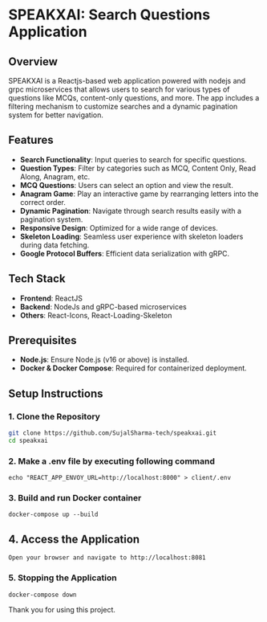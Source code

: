 # SPEAKXAI: Search Questions Application

## Overview

SPEAKXAI is a Reactjs-based web application powered with nodejs and grpc microservices that allows users to search for various types of questions like MCQs, content-only questions, and more. The app includes a filtering mechanism to customize searches and a dynamic pagination system for better navigation. 

## Features

- **Search Functionality**: Input queries to search for specific questions.
- **Question Types**: Filter by categories such as MCQ, Content Only, Read Along, Anagram, etc.
- **MCQ Questions**: Users can select an option and view the result.
- **Anagram Game**: Play an interactive game by rearranging letters into the correct order.
- **Dynamic Pagination**: Navigate through search results easily with a pagination system.
- **Responsive Design**: Optimized for a wide range of devices.
- **Skeleton Loading**: Seamless user experience with skeleton loaders during data fetching.
- **Google Protocol Buffers**: Efficient data serialization with gRPC.

## Tech Stack

- **Frontend**: ReactJS
- **Backend**: NodeJs and gRPC-based microservices
- **Others**: React-Icons, React-Loading-Skeleton

## Prerequisites

- **Node.js**: Ensure Node.js (v16 or above) is installed.
- **Docker & Docker Compose**: Required for containerized deployment.

## Setup Instructions

### 1. Clone the Repository

```bash
git clone https://github.com/SujalSharma-tech/speakxai.git
cd speakxai
```

### 2. Make a .env file by executing following command
```
echo "REACT_APP_ENVOY_URL=http://localhost:8000" > client/.env
```

### 3. Build and run Docker container
```
docker-compose up --build
```

## 4. Access the Application
```
Open your browser and navigate to http://localhost:8081
```

### 5. Stopping the Application
```
docker-compose down
```


Thank you for using this project.


